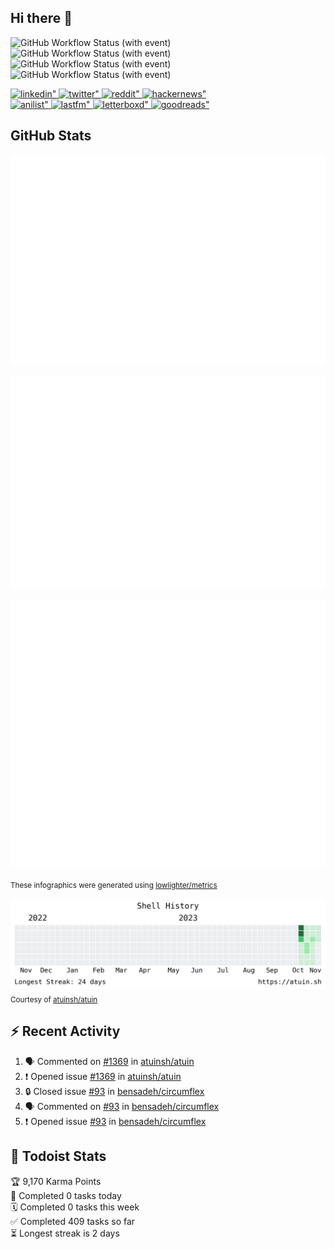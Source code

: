 ## Hi there 👋

![GitHub Workflow Status (with event)](https://img.shields.io/github/actions/workflow/status/PrayagS/PrayagS/metrics.yml?style=plastic&label=GitHub%20metrics)
![GitHub Workflow Status (with event)](https://img.shields.io/github/actions/workflow/status/PrayagS/PrayagS/shell-activity.yml?style=plastic&label=Shell%20activity%20graph)
![GitHub Workflow Status (with event)](https://img.shields.io/github/actions/workflow/status/PrayagS/PrayagS/github-recent-activity.yml?style=plastic&label=GitHub%20recent%20activity)
![GitHub Workflow Status (with event)](https://img.shields.io/github/actions/workflow/status/PrayagS/PrayagS/todoist.yml?style=plastic&label=Todoist%20activity)

<a href="https://linkedin.com/in/prayag-savsani" target="_blank">
<img src=https://img.shields.io/badge/linkedin-%231E77B5.svg?&style=flat&logo=linkedin&logoColor=white alt=linkedin" />
</a>
<a href="https://twitter.com/PrayagSavsani" target="_blank">
<img src=https://img.shields.io/badge/twitter-%2300acee.svg?&style=flat&logo=twitter&logoColor=white alt=twitter" />
</a>
<a href="http://reddit.com/u/PrayagS/" target="_blank">
<img src=https://img.shields.io/reddit/user-karma/combined/PrayagS?style=flat&logo=reddit&logoColor=%23FF4500&labelColor=%23FFFFFF&color=%23FF4500 alt=reddit" />
</a>
<a href="https://news.ycombinator.com/user?id=PrayagS" target="_blank">
<img src=https://img.shields.io/hackernews/user-karma/PrayagS?style=flat&logo=ycombinator&logoColor=%23f0652f&labelColor=%23ffffff&color=%23f0652f alt=hackernews" />
</a>
<br>
<a href="https://anilist.co/user/Prayagmatic/" target="_blank">
<img src=https://img.shields.io/badge/%20Prayagmatic-%2520?logo=anilist&logoColor=%2302A9FF&color=%23ffffff alt=anilist" />
</a>
<a href="https://www.last.fm/user/PrayagS527" target="_blank">
<img src=https://img.shields.io/badge/%20PrayagS527-%2520?logo=lastdotfm&logoColor=%23ffffff&color=%23d51007 alt=lastfm" />
</a>
<a href="https://letterboxd.com/Prayagmatic/" target="_blank">
<img src=https://img.shields.io/badge/%20Prayagmatic-%2520?logo=letterboxd&logoColor=%23202830&color=%23ffffff alt=letterboxd" />
</a>
<a href="https://www.goodreads.com/user/show/170988088-prayagmatic" target="_blank">
<img src=https://img.shields.io/badge/%20Prayagmatic-%2520?logo=goodreads&logoColor=%2375420e&color=%23e9e5cd alt=goodreads" />
</a>

## GitHub Stats

![](./col1.metrics.svg)

![](./followup.metrics.svg)

![](./col2.metrics.svg)

<sub>These infographics were generated using [lowlighter/metrics](https://github.com/lowlighter/metrics)</sub>

![](./shell-activity-graph.png)
<sub>Courtesy of [atuinsh/atuin](https://github.com/atuinsh/atuin)</sub>

## :zap: Recent Activity

<!--START_SECTION:activity-->
1. 🗣 Commented on [#1369](https://github.com/atuinsh/atuin/issues/1369#issuecomment-1806796326) in [atuinsh/atuin](https://github.com/atuinsh/atuin)
2. ❗ Opened issue [#1369](https://github.com/atuinsh/atuin/issues/1369) in [atuinsh/atuin](https://github.com/atuinsh/atuin)
3. 🔒 Closed issue [#93](https://github.com/bensadeh/circumflex/issues/93) in [bensadeh/circumflex](https://github.com/bensadeh/circumflex)
4. 🗣 Commented on [#93](https://github.com/bensadeh/circumflex/issues/93#issuecomment-1782444423) in [bensadeh/circumflex](https://github.com/bensadeh/circumflex)
5. ❗ Opened issue [#93](https://github.com/bensadeh/circumflex/issues/93) in [bensadeh/circumflex](https://github.com/bensadeh/circumflex)
<!--END_SECTION:activity-->

## :memo: Todoist Stats

<!-- TODO-IST:START -->
🏆  9,170 Karma Points           
🌸  Completed 0 tasks today           
🗓  Completed 0 tasks this week           
✅  Completed 409 tasks so far           
⏳  Longest streak is 2 days
<!-- TODO-IST:END -->
